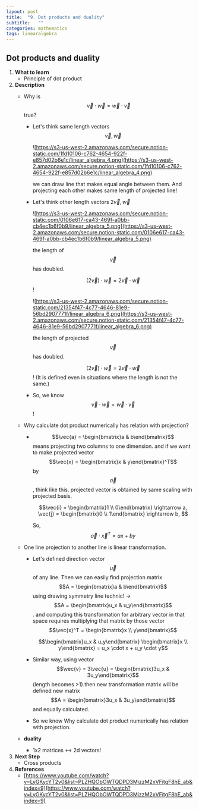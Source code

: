```yaml
---
layout: post
title:  "9. Dot products and duality"
subtitle:   ""
categories: mathematics
tags: linearalgebra
---
```

## Dot products and duality

1. **What to learn**
    - Principle of dot product
2. **Description**
    - Why is $$\vec{v} \cdot \vec{w} = \vec{w} \cdot \vec{v}$$ true?
        - Let's think same length vectors $$\vec{v},\vec{w}$$

            ![https://s3-us-west-2.amazonaws.com/secure.notion-static.com/1fd10106-c762-4654-922f-e857d02b6e1c/linear_algebra_4.png](https://s3-us-west-2.amazonaws.com/secure.notion-static.com/1fd10106-c762-4654-922f-e857d02b6e1c/linear_algebra_4.png)

            we can draw line that makes equal angle between them. And projecting each other makes same length of projected line!

        - Let's think other length vectors $2\vec{v},\vec{w}$

            ![https://s3-us-west-2.amazonaws.com/secure.notion-static.com/0106e617-ca43-469f-a0bb-cb4ec1b6f0b9/linear_algebra_5.png](https://s3-us-west-2.amazonaws.com/secure.notion-static.com/0106e617-ca43-469f-a0bb-cb4ec1b6f0b9/linear_algebra_5.png)

            the length of $$\vec{v}$$  has doubled.

            $$(2\vec{v})\cdot\vec{w} = 2 \vec{v}\cdot\vec{w}$$! 

            ![https://s3-us-west-2.amazonaws.com/secure.notion-static.com/21354f47-4c77-4646-81e9-56bd2907771f/linear_algebra_6.png](https://s3-us-west-2.amazonaws.com/secure.notion-static.com/21354f47-4c77-4646-81e9-56bd2907771f/linear_algebra_6.png)

            the length of projected $$\vec{v}$$ has doubled.

            $$(2\vec{v})\cdot\vec{w} = 2 \vec{v}\cdot\vec{w}$$! (It is defined even in situations where the length is not the same.)

        - So, we know $$\vec{v} \cdot \vec{w} = \vec{w} \cdot \vec{v}$$!
    - Why calculate dot product numerically has relation with projection?
        - $$\vec{a} = \begin{bmatrix}a & b\end{bmatrix}$$ means projecting two columns to one dimension. and if we want to make projected vector $$\vec{x} = \begin{bmatrix}x & y\end{bmatrix}^T$$by $$\vec{a}$$, think like this. projected vector is obtained by same scaling with projected basis.

            $$\vec{i} = \begin{bmatrix}1 \\ 0\end{bmatrix} \rightarrow a, \vec{j} = \begin{bmatrix}0 \\ 1\end{bmatrix} \rightarrow b, $$

             So, $$\vec{a}\cdot\vec{x}^T = ax+by$$

    - One line projection to another line is linear transformation.
        - Let's defined direction vector $$\vec{u}$$ of any line. Then we can easily find projection matrix$$A = \begin{bmatrix}a & b\end{bmatrix}$$ using drawing symmetry line technic! → $$A = \begin{bmatrix}u_x & u_y\end{bmatrix}$$. and computing this transformation for arbitrary vector in that space requires multiplying that matrix by those vector $$\vec{x}^T = \begin{bmatrix}x \\ y\end{bmatrix}$$

            $$\begin{bmatrix}u_x & u_y\end{bmatrix} \begin{bmatrix}x \\ y\end{bmatrix} = u_x \cdot x + u_y \cdot y$$

        - Similar way, using vector $$\vec{v} = 3\vec{u} = \begin{bmatrix}3u_x & 3u_y\end{bmatrix}$$(length becomes >1).then new transformation matrix will be defined new matrix $$A = \begin{bmatrix}3u_x & 3u_y\end{bmatrix}$$ and equally calculated.
        - So we know Why calculate dot product numerically has relation with projection.
    - **duality**
        - 1x2 matrices ↔  2d vectors!
3. **Next Step**
    - Cross products
4. **References**
    - [https://www.youtube.com/watch?v=LyGKycYT2v0&list=PLZHQObOWTQDPD3MizzM2xVFitgF8hE_ab&index=9](https://www.youtube.com/watch?v=LyGKycYT2v0&list=PLZHQObOWTQDPD3MizzM2xVFitgF8hE_ab&index=9)